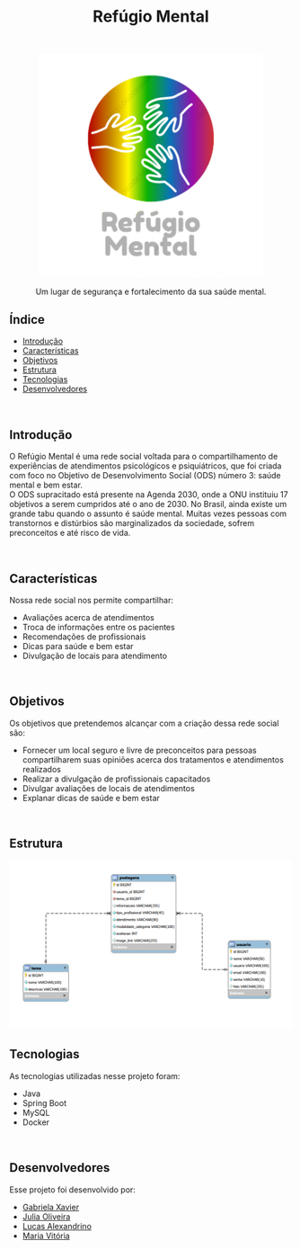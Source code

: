 <h1 align="center"> Refúgio Mental </h1> <br>
<p align="center">
  <a href="" alt="link do deploy">
    <img alt="Logo do Refúgio Mental" title="Refúgio-Mental" src="src\img\logo-rm-sf.png" width="400">
  </a>
</p>

<p align="center">
 Um lugar de segurança e fortalecimento da sua saúde mental.
</p>

## Índice

- [Introdução](#introducao)
- [Características](#caracteristicas)
- [Objetivos](#objetivos)
- [Estrutura](#estrutura)
- [Tecnologias](#tecnologias)
- [Desenvolvedores](#desenvolvedores)

<br />

## Introdução

  O Refúgio Mental é uma rede social voltada para o compartilhamento de experiências de atendimentos psicológicos e psiquiátricos, que foi criada com foco no Objetivo de Desenvolvimento Social (ODS) número 3: saúde mental e bem estar.<br>
  O ODS supracitado está presente na Agenda 2030, onde a ONU instituiu 17 objetivos a serem cumpridos até o ano de 2030. No Brasil, ainda existe um grande tabu quando o assunto é saúde mental. Muitas vezes pessoas com transtornos e distúrbios são marginalizados da sociedade, sofrem preconceitos e até risco de vida. <br>

<br>

## Características

Nossa rede social nos permite compartilhar:

* Avaliações acerca de atendimentos
* Troca de informações entre os pacientes
* Recomendações de profissionais 
* Dicas para saúde e bem estar
* Divulgação de locais para atendimento

<br />


## Objetivos

Os objetivos que pretendemos alcançar com a criação dessa rede social são:
* Fornecer um local seguro e livre de preconceitos para pessoas compartilharem suas opiniões acerca dos tratamentos e atendimentos realizados
* Realizar a divulgação de profissionais capacitados
* Divulgar avaliações de locais de atendimentos
* Explanar dicas de saúde e bem estar




<br />

## Estrutura

<img src="src\img\der.png">

<br />

## Tecnologias

As tecnologias utilizadas nesse projeto foram: 
* Java
* Spring Boot
* MySQL
* Docker

<br />

## Desenvolvedores

Esse projeto foi desenvolvido por: 
* [Gabriela Xavier](https://github.com/gabrielaxst)
* [Julia Oliveira](https://github.com/JuliaOliveira-Dev)
* [Lucas Alexandrino](https://github.com/lucas-alexandrino)
* [Maria Vitória](https://github.com/mavisly)
